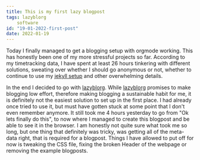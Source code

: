 ```yaml
---
title: This is my first lazy blogpost
tags: lazyblorg 
    software
id: "19-01-2022-first-post"
date: 2022-01-19
---
```


Today I finally managed to get a blogging setup with orgmode working.
This has honestly been one of my more stressful projects so far.
According to my timetracking data, I have spent at least 26 hours
tinkering with different solutions, sweating over whether I should go
anonymous or not, whether to continue to use my [jekyll
setup](https://github.com/sonofhypnos/blog) and other overwhelming
details.

In the end I decided to go with
[lazyblorg](https://github.com/novoid/lazyblorg). While
[lazyblorg](https://github.com/novoid/lazyblorg) promises to make
blogging low effort, therefore making blogging a sustainable habit for
me, it is definitely not the easiest solution to set up in the first
place. I had already once tried to use it, but must have gotten stuck at
some point that I don't even remember anymore. It still took me 4 hours
yesterday to go from "Ok lets finally do this", to now where I managed
to create this blogpost and be able to see it in the browser. I am
honestly not quite sure what took me so long, but one thing that
definitely was tricky, was getting all of the meta-data right, that is
required for a blogpost. Things I have allowed to put off for now is
tweaking the CSS file, fixing the broken Header of the webpage or
removing the example blogposts.

